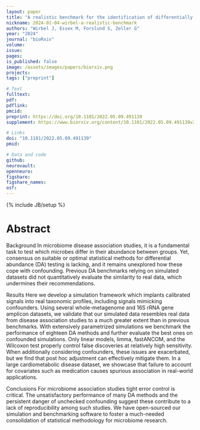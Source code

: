 ```yaml
---
layout: paper
title: "A realistic benchmark for the identification of differentially abundant taxa in (confounded) human microbiome studies"
nickname: 2024-01-04-wirbel-a-realistic-benchmark
authors: "Wirbel J, Essex M, Forslund S, Zeller G"
year: "2024"
journal: "bioRxiv"
volume: 
issue: 
pages: 
is_published: false
image: /assets/images/papers/biorxiv.png
projects:
tags: ["preprint"]

# Text
fulltext:
pdf:
pdflink:
pmcid: 
preprint: https://doi.org/10.1101/2022.05.09.491139 
supplement: https://www.biorxiv.org/content/10.1101/2022.05.09.491139v2.supplementary-material

# Links
doi: "10.1101/2022.05.09.491139"
pmid: 

# Data and code
github:
neurovault:
openneuro:
figshare:
figshare_names:
osf:
---
```

{% include JB/setup %}

# Abstract
Background In microbiome disease association studies, it is a fundamental task to test which microbes differ in their abundance between groups. Yet, consensus on suitable or optimal statistical methods for differential abundance (DA) testing is lacking, and it remains unexplored how these cope with confounding. Previous DA benchmarks relying on simulated datasets did not quantitatively evaluate the similarity to real data, which undermines their recommendations.

Results Here we develop a simulation framework which implants calibrated signals into real taxonomic profiles, including signals mimicking confounders. Using several whole-metagenome and 16S rRNA gene amplicon datasets, we validate that our simulated data resembles real data from disease association studies to a much greater extent than in previous benchmarks. With extensively parametrized simulations we benchmark the performance of eighteen DA methods and further evaluate the best ones on confounded simulations. Only linear models, limma, fastANCOM, and the Wilcoxon test properly control false discoveries at relatively high sensitivity. When additionally considering confounders, these issues are exacerbated, but we find that post hoc adjustment can effectively mitigate them. In a large cardiometabolic disease dataset, we showcase that failure to account for covariates such as medication causes spurious association in real-world applications.

Conclusions For microbiome association studies tight error control is critical. The unsatisfactory performance of many DA methods and the persistent danger of unchecked confounding suggest these contribute to a lack of reproducibility among such studies. We have open-sourced our simulation and benchmarking software to foster a much-needed consolidation of statistical methodology for microbiome research.
